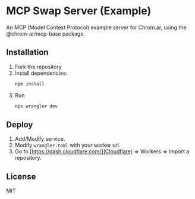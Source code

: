 # MCP Swap Server (Example)

An MCP (Model Context Protocol) example server for Chrom.ar, using the @chrom-ar/mcp-base package.

## Installation

1. Fork the repository
2. Install dependencies:
   ```bash
   npm install
   ```
3. Run
   ```bash
   npx wrangler dev
   ```

## Deploy
1. Add/Modify service.
2. Modify `wrangler.toml` with your worker url.
3. Go to [https://dash.cloudflare.com/](Cloudflare) => Workers => Import a repository.


## License

MIT
